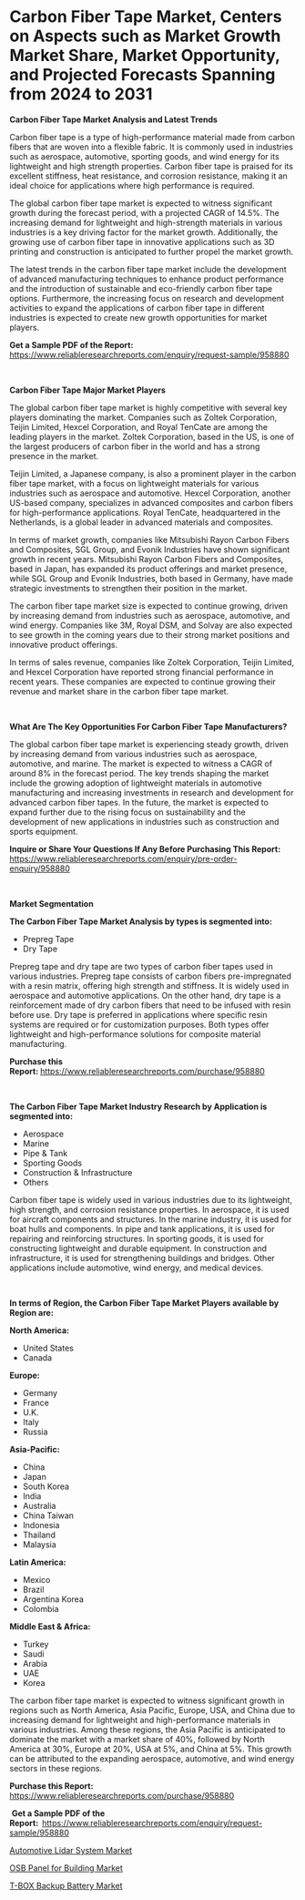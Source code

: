 <p><h1>Carbon Fiber Tape Market, Centers on Aspects such as Market Growth Market Share, Market Opportunity, and Projected Forecasts Spanning from 2024 to 2031</h1></p><p><strong>Carbon Fiber Tape Market Analysis and Latest Trends</strong></p>
<p><p>Carbon fiber tape is a type of high-performance material made from carbon fibers that are woven into a flexible fabric. It is commonly used in industries such as aerospace, automotive, sporting goods, and wind energy for its lightweight and high strength properties. Carbon fiber tape is praised for its excellent stiffness, heat resistance, and corrosion resistance, making it an ideal choice for applications where high performance is required.</p><p>The global carbon fiber tape market is expected to witness significant growth during the forecast period, with a projected CAGR of 14.5%. The increasing demand for lightweight and high-strength materials in various industries is a key driving factor for the market growth. Additionally, the growing use of carbon fiber tape in innovative applications such as 3D printing and construction is anticipated to further propel the market growth.</p><p>The latest trends in the carbon fiber tape market include the development of advanced manufacturing techniques to enhance product performance and the introduction of sustainable and eco-friendly carbon fiber tape options. Furthermore, the increasing focus on research and development activities to expand the applications of carbon fiber tape in different industries is expected to create new growth opportunities for market players.</p></p>
<p><strong>Get a Sample PDF of the Report:&nbsp;</strong> <a href="https://www.reliableresearchreports.com/enquiry/request-sample/958880">https://www.reliableresearchreports.com/enquiry/request-sample/958880</a></p>
<p>&nbsp;</p>
<p><strong>Carbon Fiber Tape Major Market Players</strong></p>
<p><p>The global carbon fiber tape market is highly competitive with several key players dominating the market. Companies such as Zoltek Corporation, Teijin Limited, Hexcel Corporation, and Royal TenCate are among the leading players in the market. Zoltek Corporation, based in the US, is one of the largest producers of carbon fiber in the world and has a strong presence in the market.</p><p>Teijin Limited, a Japanese company, is also a prominent player in the carbon fiber tape market, with a focus on lightweight materials for various industries such as aerospace and automotive. Hexcel Corporation, another US-based company, specializes in advanced composites and carbon fibers for high-performance applications. Royal TenCate, headquartered in the Netherlands, is a global leader in advanced materials and composites.</p><p>In terms of market growth, companies like Mitsubishi Rayon Carbon Fibers and Composites, SGL Group, and Evonik Industries have shown significant growth in recent years. Mitsubishi Rayon Carbon Fibers and Composites, based in Japan, has expanded its product offerings and market presence, while SGL Group and Evonik Industries, both based in Germany, have made strategic investments to strengthen their position in the market.</p><p>The carbon fiber tape market size is expected to continue growing, driven by increasing demand from industries such as aerospace, automotive, and wind energy. Companies like 3M, Royal DSM, and Solvay are also expected to see growth in the coming years due to their strong market positions and innovative product offerings.</p><p>In terms of sales revenue, companies like Zoltek Corporation, Teijin Limited, and Hexcel Corporation have reported strong financial performance in recent years. These companies are expected to continue growing their revenue and market share in the carbon fiber tape market.</p></p>
<p>&nbsp;</p>
<p><strong>What Are The Key Opportunities For Carbon Fiber Tape Manufacturers?</strong></p>
<p><p>The global carbon fiber tape market is experiencing steady growth, driven by increasing demand from various industries such as aerospace, automotive, and marine. The market is expected to witness a CAGR of around 8% in the forecast period. The key trends shaping the market include the growing adoption of lightweight materials in automotive manufacturing and increasing investments in research and development for advanced carbon fiber tapes. In the future, the market is expected to expand further due to the rising focus on sustainability and the development of new applications in industries such as construction and sports equipment.</p></p>
<p><strong>Inquire or Share Your Questions If Any Before Purchasing This Report:</strong> <a href="https://www.reliableresearchreports.com/enquiry/pre-order-enquiry/958880">https://www.reliableresearchreports.com/enquiry/pre-order-enquiry/958880</a></p>
<p>&nbsp;</p>
<p><strong>Market Segmentation</strong></p>
<p><strong>The Carbon Fiber Tape Market Analysis by types is segmented into:</strong></p>
<p><ul><li>Prepreg Tape</li><li>Dry Tape</li></ul></p>
<p><p>Prepreg tape and dry tape are two types of carbon fiber tapes used in various industries. Prepreg tape consists of carbon fibers pre-impregnated with a resin matrix, offering high strength and stiffness. It is widely used in aerospace and automotive applications. On the other hand, dry tape is a reinforcement made of dry carbon fibers that need to be infused with resin before use. Dry tape is preferred in applications where specific resin systems are required or for customization purposes. Both types offer lightweight and high-performance solutions for composite material manufacturing.</p></p>
<p><strong>Purchase this Report:&nbsp;</strong><a href="https://www.reliableresearchreports.com/purchase/958880">https://www.reliableresearchreports.com/purchase/958880</a></p>
<p>&nbsp;</p>
<p><strong>The Carbon Fiber Tape Market Industry Research by Application is segmented into:</strong></p>
<p><ul><li>Aerospace</li><li>Marine</li><li>Pipe & Tank</li><li>Sporting Goods</li><li>Construction & Infrastructure</li><li>Others</li></ul></p>
<p><p>Carbon fiber tape is widely used in various industries due to its lightweight, high strength, and corrosion resistance properties. In aerospace, it is used for aircraft components and structures. In the marine industry, it is used for boat hulls and components. In pipe and tank applications, it is used for repairing and reinforcing structures. In sporting goods, it is used for constructing lightweight and durable equipment. In construction and infrastructure, it is used for strengthening buildings and bridges. Other applications include automotive, wind energy, and medical devices.</p></p>
<p>&nbsp;</p>
<p><strong>In terms of Region, the Carbon Fiber Tape Market Players available by Region are:</strong></p>
<p>
    <p> <strong> North America: </strong>
        <ul>
            <li>United States</li>
            <li>Canada</li>
        </ul>
        </p> 
    <p> <strong> Europe: </strong>
        <ul>
            <li>Germany</li>
            <li>France</li>
            <li>U.K.</li>
            <li>Italy</li>
            <li>Russia</li>
        </ul>
        </p> 
    <p> <strong> Asia-Pacific: </strong>
        <ul>
            <li>China</li>
            <li>Japan</li>
            <li>South Korea</li>
            <li>India</li>
            <li>Australia</li>
            <li>China Taiwan</li>
            <li>Indonesia</li>
            <li>Thailand</li>
            <li>Malaysia</li>
        </ul>
        </p> 
    <p> <strong> Latin America: </strong>
        <ul>
            <li>Mexico</li>
            <li>Brazil</li>
            <li>Argentina Korea</li>
            <li>Colombia</li>
        </ul>
        </p> 
    <p> <strong> Middle East & Africa: </strong>
        <ul>
            <li>Turkey</li>
            <li>Saudi</li>
            <li>Arabia</li>
            <li>UAE</li>
            <li>Korea</li>
        </ul>
    </p>
    </p>
<p><p>The carbon fiber tape market is expected to witness significant growth in regions such as North America, Asia Pacific, Europe, USA, and China due to increasing demand for lightweight and high-performance materials in various industries. Among these regions, the Asia Pacific is anticipated to dominate the market with a market share of 40%, followed by North America at 30%, Europe at 20%, USA at 5%, and China at 5%. This growth can be attributed to the expanding aerospace, automotive, and wind energy sectors in these regions.</p></p>
<p><strong>Purchase this Report: </strong><a href="https://www.reliableresearchreports.com/purchase/958880">https://www.reliableresearchreports.com/purchase/958880</a></p>
<p>&nbsp;<strong>Get a Sample PDF of the Report:&nbsp;&nbsp;</strong><a href="https://www.reliableresearchreports.com/enquiry/request-sample/958880">https://www.reliableresearchreports.com/enquiry/request-sample/958880</a></p>
<p><strong></strong></p>
<p><p><a href="https://view.publitas.com/reportprime-1/automotive-lidar-system-market-size-and-examines-its-market-scope-with-a-primary-focus-on-growth-opportunities-and-forecasted-trends-spanning-from-2023-to-2030/">Automotive Lidar System Market</a></p><p><a href="https://view.publitas.com/reportprime-1/osb-panel-for-building-market-furnish-information-about-market-size-market-share-market-dynamics-and-projections-spanning-from-2023-to-2030/">OSB Panel for Building Market</a></p><p><a href="https://view.publitas.com/reportprime-1/t-box-backup-battery-market-insights-market-players-and-forecast-till-2030/">T-BOX Backup Battery Market</a></p></p>